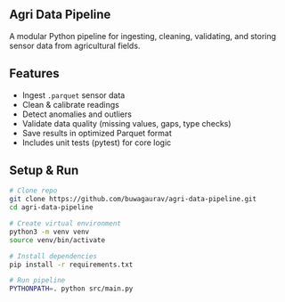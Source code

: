 ## Agri Data Pipeline

A modular Python pipeline for ingesting, cleaning, validating, and storing sensor data from agricultural fields.

## Features

- Ingest `.parquet` sensor data
- Clean & calibrate readings
- Detect anomalies and outliers
- Validate data quality (missing values, gaps, type checks)
- Save results in optimized Parquet format
- Includes unit tests (pytest) for core logic

## Setup & Run

```bash
# Clone repo
git clone https://github.com/buwagaurav/agri-data-pipeline.git
cd agri-data-pipeline

# Create virtual environment
python3 -m venv venv
source venv/bin/activate

# Install dependencies
pip install -r requirements.txt

# Run pipeline
PYTHONPATH=. python src/main.py
